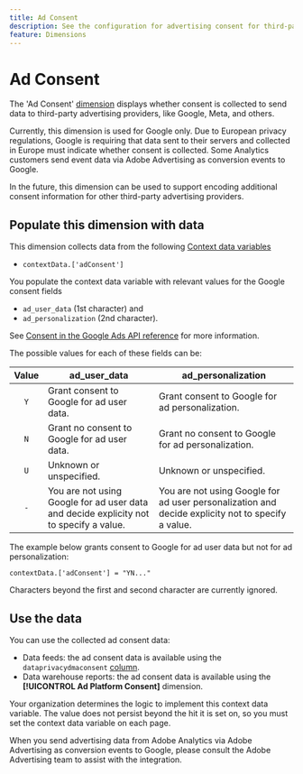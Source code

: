 ```yaml
---
title: Ad Consent
description: See the configuration for advertising consent for third-party ad providers.
feature: Dimensions
---
```

# Ad Consent

The 'Ad Consent' [dimension](overview.md) displays whether consent is collected to send data to third-party advertising providers, like Google, Meta, and others.

Currently, this dimension is used for Google only. Due to European privacy regulations, Google is requiring that data sent to their servers and collected in Europe must indicate whether consent is collected. Some Analytics customers send event data via Adobe Advertising as conversion events to Google. 

In the future, this dimension can be used to support encoding additional consent information for other third-party advertising providers.


## Populate this dimension with data

This dimension collects data from the following [Context data variables](/help/implement/vars/page-vars/contextdata.md)

* `contextData.['adConsent']`
  
You populate the context data variable with relevant values for the Google consent fields

* `ad_user_data` (1st character) and 
* `ad_personalization` (2nd character). 
 
See [Consent in the Google Ads API reference](https://developers.google.com/google-ads/api/reference/rpc/v15/Consent) for more information.

The possible values for each of these fields can be:

| Value | ad_user_data | ad_personalization |
|:-:|---|---|
| `Y` | Grant consent to Google for ad user data. | Grant consent to Google for ad personalization. |
| `N` | Grant no consent to Google for ad user data. | Grant no consent to Google for ad personalization. |
| `U` | Unknown or unspecified. | Unknown or unspecified. |
| `-` | You are not using Google for ad user data and decide explicity not to specify a value. | You are not using Google for ad user personalization and decide explicity not to specify a value. | 

The example below grants consent to Google for ad user data but not for ad personalization:

```
contextData.['adConsent'] = "YN..."
```

Characters beyond the first and second character are currently ignored. 

## Use the data

You can use the collected ad consent data:

* Data feeds: the ad consent data is available using the `dataprivacydmaconsent` [column](/help/export/analytics-data-feed/c-df-contents/datafeeds-reference.md).
* Data warehouse reports: the ad consent data is available using the **[!UICONTROL Ad Platform Consent]** dimension.


Your organization determines the logic to implement this context data variable. The value does not persist beyond the hit it is set on, so you must set the context data variable on each page.

When you send advertising data from Adobe Analytics via Adobe Advertising as conversion events to Google, please consult the Adobe Advertising team to assist with the integration.
